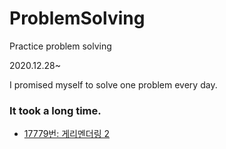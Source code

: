# ProblemSolving
Practice problem solving

2020.12.28~

I promised myself to solve one problem every day.

### It took a long time.
- [17779번: 게리멘더링 2](./BOJ/20210617/)
